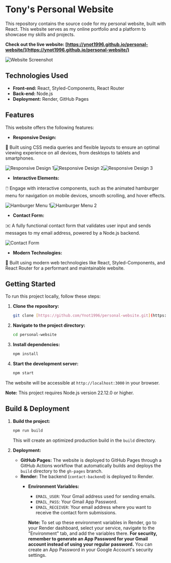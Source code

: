# Tony's Personal Website

This repository contains the source code for my personal website, built with React. This website serves as my online portfolio and a platform to showcase my skills and projects.

**Check out the live website: [https://ynot1996.github.io/personal-website/](https://ynot1996.github.io/personal-website/)**

![Website Screenshot](./public/assets/images/cover.png)

## Technologies Used

* **Front-end:** React, Styled-Components, React Router
* **Back-end:** Node.js
* **Deployment:** Render, GitHub Pages

## Features

This website offers the following features:

*   **Responsive Design:** 

📱 Built using CSS media queries and flexible layouts to ensure an optimal viewing experience on all devices, from desktops to tablets and smartphones.
    
![Responsive Design 1](./public/assets/images/responsive_1.png)![Responsive Design 2](./public/assets/images/responsive_2.png)![Responsive Design 3](./public/assets/images/responsive_3.png)

*   **Interactive Elements:** 

🖱️ Engage with interactive components, such as the animated hamburger menu for navigation on mobile devices, smooth scrolling, and hover effects.
    
![Hamburger Menu 1](./public/assets/images/menu_1.png)![Hamburger Menu 2](./public/assets/images/menu_2.png)

*   **Contact Form:** 

✉️ A fully functional contact form that validates user input and sends messages to my email address, powered by a Node.js backend.
    
![Contact Form](./public/assets/images/contact.png)

*   **Modern Technologies:** 

🚀 Built using modern web technologies like React, Styled-Components, and React Router for a performant and maintainable website.

## Getting Started

To run this project locally, follow these steps:

1.  **Clone the repository:**

    ```bash
    git clone [https://github.com/Ynot1996/personal-website.git](https://github.com/Ynot1996/personal-website.git)
    ```

2.  **Navigate to the project directory:**

    ```bash
    cd personal-website
    ```

3.  **Install dependencies:**

    ```bash
    npm install
    ```

4.  **Start the development server:**

    ```bash
    npm start
    ```

The website will be accessible at `http://localhost:3000` in your browser.

**Note:** This project requires Node.js version 22.12.0 or higher.

## Build & Deployment

1.  **Build the project:**

    ```bash
    npm run build
    ```

    This will create an optimized production build in the `build` directory.

2.  **Deployment:**
    *   **GitHub Pages:** The website is deployed to GitHub Pages through a GitHub Actions workflow that automatically builds and deploys the `build` directory to the `gh-pages` branch.
    *   **Render:** The backend (`contact-backend`) is deployed to Render.
        *   **Environment Variables:**
            *   `EMAIL_USER`: Your Gmail address used for sending emails.
            *   `EMAIL_PASS`: Your Gmail App Password.
            *   `EMAIL_RECEIVER`: Your email address where you want to receive the contact form submissions.

            **Note:** To set up these environment variables in Render, go to your Render dashboard, select your service, navigate to the "Environment" tab, and add the variables there. **For security, remember to generate an App Password for your Gmail account instead of using your regular password.** You can create an App Password in your Google Account's security settings.
